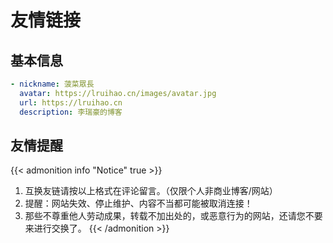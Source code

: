# 友情链接


## 基本信息

```yaml
- nickname: 菠菜眾長
  avatar: https://lruihao.cn/images/avatar.jpg
  url: https://lruihao.cn
  description: 李瑞豪的博客
```

## 友情提醒

{{< admonition info "Notice" true >}}
1. 互换友链请按以上格式在评论留言。（仅限个人非商业博客/网站）
2. 提醒：网站失效、停止维护、内容不当都可能被取消连接！
3. 那些不尊重他人劳动成果，转载不加出处的，或恶意行为的网站，还请您不要来进行交换了。
{{< /admonition >}}

